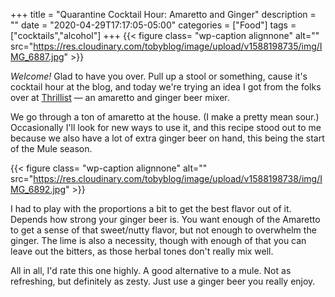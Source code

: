 +++
title = "Quarantine Cocktail Hour: Amaretto and Ginger"
description = ""
date = "2020-04-29T17:17:05-05:00"
categories = ["Food"]
tags = ["cocktails","alcohol"]
+++
{{< figure class= "wp-caption alignnone" alt="" src="https://res.cloudinary.com/tobyblog/image/upload/v1588198735/img/IMG_6887.jpg" >}}

*Welcome!* Glad to have you over. Pull up a stool or something, cause it's cocktail hour at the blog, and today we're trying an idea I got from the folks over at [Thrillist](https://www.thrillist.com/drink/nation/what-to-mix-with-amaretto-cocktail-recipes) — an amaretto and ginger beer mixer.
<!--more-->

We go through a ton of amaretto at the house. (I make a pretty mean sour.) Occasionally I'll look for new ways to use it, and this recipe stood out to me because we also have a lot of extra ginger beer on hand, this being the start of the Mule season. 

{{< figure class= "wp-caption alignnone" alt="" src="https://res.cloudinary.com/tobyblog/image/upload/v1588198738/img/IMG_6892.jpg" >}}

I had to play with the proportions a bit to get the best flavor out of it. Depends how strong your ginger beer is. You want enough of the Amaretto to get a sense of that sweet/nutty flavor, but not enough to overwhelm the ginger. The lime is also a necessity, though with enough of that you can leave out the bitters, as those herbal tones don't really mix well.

All in all, I'd rate this one highly. A good alternative to a mule. Not as refreshing, but definitely as zesty. Just use a ginger beer you really enjoy. 